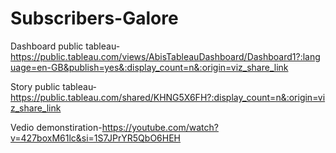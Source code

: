 # Subscribers-Galore

Dashboard public tableau-https://public.tableau.com/views/AbisTableauDashboard/Dashboard1?:language=en-GB&publish=yes&:display_count=n&:origin=viz_share_link

Story public tableau-https://public.tableau.com/shared/KHNG5X6FH?:display_count=n&:origin=viz_share_link

Vedio demonstiration-https://youtube.com/watch?v=427boxM61lc&si=1S7JPrYR5QbO6HEH
